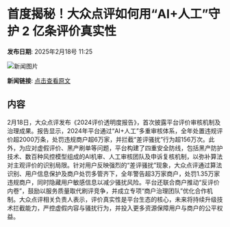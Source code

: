 # 首度揭秘！大众点评如何用“AI+人工”守护 2 亿条评价真实性

**发布日期**: 2025年2月18号 11:25

![新闻图片](https://pic.chinaz.com/picmap/201811151641527716_10.jpg)

**新闻链接**: [点击查看原文](https://www.aibase.com/zh/news/15465)

## 内容

2月18日，大众点评发布《2024评价透明度报告》，首次披露平台评价审核机制及治理成果。报告显示，2024年平台通过“AI+人工”多重审核体系，全年处置违规评价超2000万条，处罚违规商户超6万家，并拦截“差评骚扰”行为超156万次。此外，为应对虚假评价、黑产刷单等问题，平台构建了四重安全防线，包括黑产防护技术、数百种风控模型组成的AI机审、人工审核团队及申诉复核机制，以弥补算法对主观评价的识别局限。针对用户反映强烈的“差评骚扰”现象，大众点评通过算法识别、用户信息保护及商户处罚多管齐下，全年警告超3万家商户，处罚1.35万家违规商户，同时隐藏用户敏感信息以减少骚扰风险。平台还联合商户推动“反评价内卷”，鼓励以服务质量取代刷评竞争，并成立专项“商户治理团队”优化合作机制。大众点评相关负责人表示，评价真实性是平台生态的核心，未来将持续升级技术拦截能力，严控虚假内容与骚扰行为，并投入更多资源保障用户与商户的公平权益。
